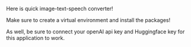 Here is quick image-text-speech converter! 

Make sure to create a virtual environment and install the packages!

As well, be sure to connect your openAI api key and Huggingface key for this application to work. 
